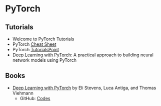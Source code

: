 # PyTorch
## Tutorials
- Welcome to PyTorch Tutorials
- PyTorch <a href="https://pytorch.org/tutorials/beginner/ptcheat.html">Cheat Sheet</a>
- PyTorch <a href="https://www.tutorialspoint.com/pytorch/pytorch_tutorial.pdf">TutorialsPoint</a>
- <a href="http://kddlab.zjgsu.edu.cn:7200/students/ZhoushengYe/book/T0-deep%20learning%20with%20pytorch%20packt2018(book).pdf">Deep Learning with PyTorch</a>: A practical approach to building neural network models using PyTorch
## Books
- <a href="https://pytorch.org/deep-learning-with-pytorch">Deep Learning with PyTorch</a> by Eli Stevens, Luca Antiga, and Thomas Viehmann
   - GitHub: <a href="https://github.com/deep-learning-with-pytorch/dlwpt-code">Codes</a>
